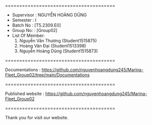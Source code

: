 =======================================
+ Supervisor		: NGUYỄN HOÀNG DŨNG
+ Semester		: I	
+ Batch No		: [T5.2309.E0]	
+ Group No:		: [Group02]
+ List Of Member:
	1. Nguyễn Văn Thương  	(Student1515875)
	2. Hoàng Văn Đại	(Student1513398)
	3. Nguyễn Hoàng Dũng 	(Student1515873)


=======================================

Documentations : https://github.com/nguyenhoangdung245/Marina-Fleet_Group02/tree/main/Documentations

=======================================

Published website : https://github.com/nguyenhoangdung245/Marina-Fleet_Group02

=======================================

Thank you for visit our website.
